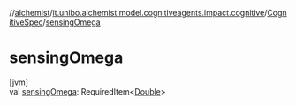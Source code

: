 //[alchemist](../../../index.md)/[it.unibo.alchemist.model.cognitiveagents.impact.cognitive](../index.md)/[CognitiveSpec](index.md)/[sensingOmega](sensing-omega.md)

# sensingOmega

[jvm]\
val [sensingOmega](sensing-omega.md): RequiredItem<[Double](https://kotlinlang.org/api/latest/jvm/stdlib/kotlin/-double/index.html)>
